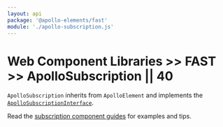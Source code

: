 ```yaml
---
layout: api
package: '@apollo-elements/fast'
module: './apollo-subscription.js'
---
```

# Web Component Libraries >> FAST >> ApolloSubscription || 40

`ApolloSubscription` inherits from `ApolloElement` and implements the [`ApolloSubscriptionInterface`](/api/interfaces/subscription/).

Read the [subscription component guides](../../../../guides/building-apps/subscriptions/) for examples and tips.
